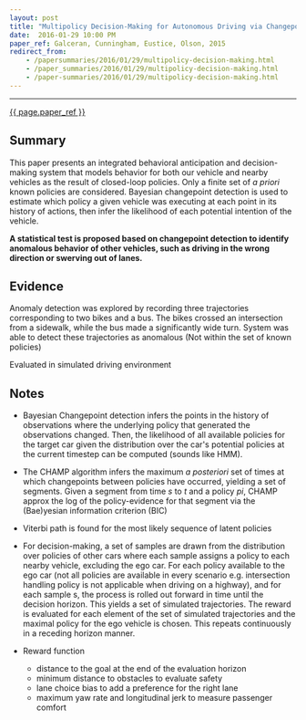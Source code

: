 ```yaml
---
layout: post
title: "Multipolicy Decision-Making for Autonomous Driving via Changepoint-based Behavior Prediction"
date:  2016-01-29 10:00 PM
paper_ref: Galceran, Cunningham, Eustice, Olson, 2015
redirect_from:
    - /papersummaries/2016/01/29/multipolicy-decision-making.html
    - /paper_summaries/2016/01/29/multipolicy-decision-making.html
    - /paper-summaries/2016/01/29/multipolicy-decision-making.html
---
```

---
[{{ page.paper_ref }}](http://www.roboticsproceedings.org/rss11/p43.pdf)

## Summary ##
This paper presents an integrated behavioral anticipation and decision-making system that models behavior for both our vehicle and nearby vehicles as the result of closed-loop policies. Only a finite set of *a priori* known policies are considered. Bayesian changepoint detection is used to estimate which policy a given vehicle was executing at each point in its history of actions, then infer the likelihood of each potential intention of the vehicle.

<b>A statistical test is proposed based on changepoint detection to identify anomalous behavior of other vehicles, such as driving in the wrong direction or swerving out of lanes.</b>

## Evidence ## 
Anomaly detection was explored by recording three trajectories corresponding to two bikes and a bus. The bikes crossed an intersection from a sidewalk, while the bus made a significantly wide turn. System was able to detect these trajectories as anomalous (Not within the set of known policies)

Evaluated in simulated driving environment

## Notes ## 
* Bayesian Changepoint detection infers the points in the history of observations where the underlying policy that generated the observations changed. Then, the likelihood of all available policies for the target car given the distribution over the car's potential policies at the current timestep can be computed (sounds like HMM). 
* The CHAMP algorithm infers the maximum *a posteriori* set of times at which changepoints between policies have occurred, yielding a set of segments. Given a segment from time *s* to *t* and a policy *pi*, CHAMP approx the log of the policy-evidence for that segment via the (Bae)yesian information criterion (BIC)
* Viterbi path is found for the most likely sequence of latent policies 
* For decision-making, a set of samples are drawn from the distribution over policies of other cars where each sample assigns a policy to each nearby vehicle, excluding the ego car. For each policy available to the ego car (not all policies are available in every scenario e.g. intersection handling policy is not applicable when driving on a highway), and for each sample s, the process is rolled out forward in time until the decision horizon. This yields a set of simulated trajectories. The reward is evaluated for each element of the set of simulated trajectories and the maximal policy for the ego vehicle is chosen. This repeats continuously in a receding horizon manner. 

* Reward function 
	* distance to the goal at the end of the evaluation horizon
	* minimum distance to obstacles to evaluate safety 
	* lane choice bias to add a preference for the right lane
	* maximum yaw rate and longitudinal jerk to measure passenger comfort
